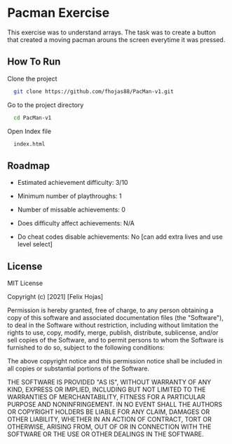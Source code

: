 
# Pacman Exercise

This exercise was to understand arrays. The task was to create a button that created a moving pacman arouns the screen everytime it was pressed.


## How To Run

Clone the project

```bash
  git clone https://github.com/fhojas88/PacMan-v1.git
```

Go to the project directory

```bash
  cd PacMan-v1
```

Open Index file

```bash
  index.html
```

  
## Roadmap

- Estimated achievement difficulty: 3/10

- Minimum number of playthroughs: 1

- Number of missable achievements: 0

- Does difficulty affect achievements: N/A

- Do cheat codes disable achievements: No [can add extra lives and use level select]


  
## License

MIT License

Copyright (c) [2021] [Felix Hojas]

Permission is hereby granted, free of charge, to any person obtaining a copy
of this software and associated documentation files (the "Software"), to deal
in the Software without restriction, including without limitation the rights
to use, copy, modify, merge, publish, distribute, sublicense, and/or sell
copies of the Software, and to permit persons to whom the Software is
furnished to do so, subject to the following conditions:

The above copyright notice and this permission notice shall be included in all
copies or substantial portions of the Software.

THE SOFTWARE IS PROVIDED "AS IS", WITHOUT WARRANTY OF ANY KIND, EXPRESS OR
IMPLIED, INCLUDING BUT NOT LIMITED TO THE WARRANTIES OF MERCHANTABILITY,
FITNESS FOR A PARTICULAR PURPOSE AND NONINFRINGEMENT. IN NO EVENT SHALL THE
AUTHORS OR COPYRIGHT HOLDERS BE LIABLE FOR ANY CLAIM, DAMAGES OR OTHER
LIABILITY, WHETHER IN AN ACTION OF CONTRACT, TORT OR OTHERWISE, ARISING FROM,
OUT OF OR IN CONNECTION WITH THE SOFTWARE OR THE USE OR OTHER DEALINGS IN THE
SOFTWARE.

  
